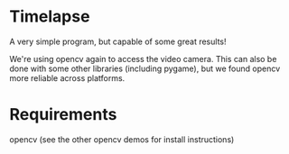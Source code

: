 # Timelapse

A very simple program, but capable of some great results!

We're using opencv again to access the video camera. This can also be done with some other libraries (including pygame), but we found opencv more reliable across platforms.

# Requirements

opencv (see the other opencv demos for install instructions)
